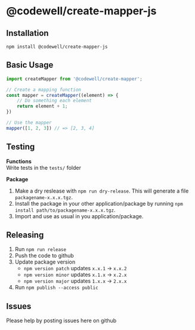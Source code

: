 # @codewell/create-mapper-js

## Installation
```
npm install @codewell/create-mapper-js
```

## Basic Usage
```JavaScript
import createMapper from '@codewell/create-mapper';

// Create a mapping function
const mapper = createMapper((element) => {
    // Do something each element
    return element + 1;
})

// Use the mapper
mapper([1, 2, 3]) // => [2, 3, 4]
```

## Testing
**Functions**  
Write tests in the `tests/` folder

**Package**
1. Make a dry reslease with `npm run dry-release`. This will generate a file `packagename-x.x.x.tgz`.
2. Install the package in your other application/package by running `npm install path/to/packagename-x.x.x.tgz`.
3. Import and use as usual in you application/package.

## Releasing
1. Run `npm run release`
2. Push the code to github
3. Update package version 
    - `npm version patch` updates `x.x.1` -> `x.x.2`
    - `npm version minor` updates `x.1.x` -> `x.2.x`
    - `npm version major` updates `1.x.x` -> `2.x.x`
4. Run `npm publish --access public`

## Issues
Please help by posting issues here on github
